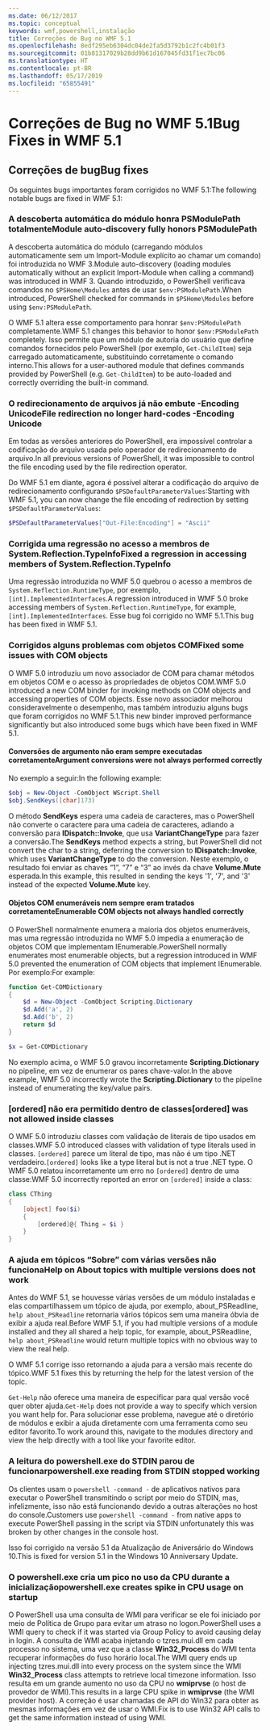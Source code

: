 ```yaml
---
ms.date: 06/12/2017
ms.topic: conceptual
keywords: wmf,powershell,instalação
title: Correções de Bug no WMF 5.1
ms.openlocfilehash: 8edf295eb6304dc04de2fa5d3792b1c2fc4b01f3
ms.sourcegitcommit: 01b81317029b28dd9b61d167045fd31f1ec7bc06
ms.translationtype: HT
ms.contentlocale: pt-BR
ms.lasthandoff: 05/17/2019
ms.locfileid: "65855491"
---
```

# <a name="bug-fixes-in-wmf-51"></a><span data-ttu-id="144fe-103">Correções de Bug no WMF 5.1</span><span class="sxs-lookup"><span data-stu-id="144fe-103">Bug Fixes in WMF 5.1</span></span>

## <a name="bug-fixes"></a><span data-ttu-id="144fe-104">Correções de bug</span><span class="sxs-lookup"><span data-stu-id="144fe-104">Bug fixes</span></span>

<span data-ttu-id="144fe-105">Os seguintes bugs importantes foram corrigidos no WMF 5.1:</span><span class="sxs-lookup"><span data-stu-id="144fe-105">The following notable bugs are fixed in WMF 5.1:</span></span>

### <a name="module-auto-discovery-fully-honors-psmodulepath"></a><span data-ttu-id="144fe-106">A descoberta automática do módulo honra PSModulePath totalmente</span><span class="sxs-lookup"><span data-stu-id="144fe-106">Module auto-discovery fully honors PSModulePath</span></span>

<span data-ttu-id="144fe-107">A descoberta automática do módulo (carregando módulos automaticamente sem um Import-Module explícito ao chamar um comando) foi introduzida no WMF 3.</span><span class="sxs-lookup"><span data-stu-id="144fe-107">Module auto-discovery (loading modules automatically without an explicit Import-Module when calling a command) was introduced in WMF 3.</span></span> <span data-ttu-id="144fe-108">Quando introduzido, o PowerShell verificava comandos no `$PSHome\Modules` antes de usar `$env:PSModulePath`.</span><span class="sxs-lookup"><span data-stu-id="144fe-108">When introduced, PowerShell checked for commands in `$PSHome\Modules` before using `$env:PSModulePath`.</span></span>

<span data-ttu-id="144fe-109">O WMF 5.1 altera esse comportamento para honrar `$env:PSModulePath` completamente.</span><span class="sxs-lookup"><span data-stu-id="144fe-109">WMF 5.1 changes this behavior to honor `$env:PSModulePath` completely.</span></span> <span data-ttu-id="144fe-110">Isso permite que um módulo de autoria do usuário que define comandos fornecidos pelo PowerShell (por exemplo, `Get-ChildItem`) seja carregado automaticamente, substituindo corretamente o comando interno.</span><span class="sxs-lookup"><span data-stu-id="144fe-110">This allows for a user-authored module that defines commands provided by PowerShell (e.g. `Get-ChildItem`) to be auto-loaded and correctly overriding the built-in command.</span></span>

### <a name="file-redirection-no-longer-hard-codes--encoding-unicode"></a><span data-ttu-id="144fe-111">O redirecionamento de arquivos já não embute -Encoding Unicode</span><span class="sxs-lookup"><span data-stu-id="144fe-111">File redirection no longer hard-codes -Encoding Unicode</span></span>

<span data-ttu-id="144fe-112">Em todas as versões anteriores do PowerShell, era impossível controlar a codificação do arquivo usada pelo operador de redirecionamento de arquivo.</span><span class="sxs-lookup"><span data-stu-id="144fe-112">In all previous versions of PowerShell, it was impossible to control the file encoding used by the file redirection operator.</span></span>

<span data-ttu-id="144fe-113">Do WMF 5.1 em diante, agora é possível alterar a codificação do arquivo de redirecionamento configurando `$PSDefaultParameterValues`:</span><span class="sxs-lookup"><span data-stu-id="144fe-113">Starting with WMF 5.1, you can now change the file encoding of redirection by setting `$PSDefaultParameterValues`:</span></span>

```powershell
$PSDefaultParameterValues["Out-File:Encoding"] = "Ascii"
```

### <a name="fixed-a-regression-in-accessing-members-of-systemreflectiontypeinfo"></a><span data-ttu-id="144fe-114">Corrigida uma regressão no acesso a membros de System.Reflection.TypeInfo</span><span class="sxs-lookup"><span data-stu-id="144fe-114">Fixed a regression in accessing members of System.Reflection.TypeInfo</span></span>

<span data-ttu-id="144fe-115">Uma regressão introduzida no WMF 5.0 quebrou o acesso a membros de `System.Reflection.RuntimeType`, por exemplo, `[int].ImplementedInterfaces`.</span><span class="sxs-lookup"><span data-stu-id="144fe-115">A regression introduced in WMF 5.0 broke accessing members of `System.Reflection.RuntimeType`, for example, `[int].ImplementedInterfaces`.</span></span> <span data-ttu-id="144fe-116">Esse bug foi corrigido no WMF 5.1.</span><span class="sxs-lookup"><span data-stu-id="144fe-116">This bug has been fixed in WMF 5.1.</span></span>

### <a name="fixed-some-issues-with-com-objects"></a><span data-ttu-id="144fe-117">Corrigidos alguns problemas com objetos COM</span><span class="sxs-lookup"><span data-stu-id="144fe-117">Fixed some issues with COM objects</span></span>

<span data-ttu-id="144fe-118">O WMF 5.0 introduziu um novo associador de COM para chamar métodos em objetos COM e o acesso às propriedades de objetos COM.</span><span class="sxs-lookup"><span data-stu-id="144fe-118">WMF 5.0 introduced a new COM binder for invoking methods on COM objects and accessing properties of COM objects.</span></span> <span data-ttu-id="144fe-119">Esse novo associador melhorou consideravelmente o desempenho, mas também introduziu alguns bugs que foram corrigidos no WMF 5.1.</span><span class="sxs-lookup"><span data-stu-id="144fe-119">This new binder improved performance significantly but also introduced some bugs which have been fixed in WMF 5.1.</span></span>

#### <a name="argument-conversions-were-not-always-performed-correctly"></a><span data-ttu-id="144fe-120">Conversões de argumento não eram sempre executadas corretamente</span><span class="sxs-lookup"><span data-stu-id="144fe-120">Argument conversions were not always performed correctly</span></span>

<span data-ttu-id="144fe-121">No exemplo a seguir:</span><span class="sxs-lookup"><span data-stu-id="144fe-121">In the following example:</span></span>

```powershell
$obj = New-Object -ComObject WScript.Shell
$obj.SendKeys([char]173)
```

<span data-ttu-id="144fe-122">O método **SendKeys** espera uma cadeia de caracteres, mas o PowerShell não converte o caractere para uma cadeia de caracteres, adiando a conversão para **IDispatch::Invoke**, que usa **VariantChangeType** para fazer a conversão.</span><span class="sxs-lookup"><span data-stu-id="144fe-122">The **SendKeys** method expects a string, but PowerShell did not convert the char to a string, deferring the conversion to **IDispatch::Invoke**, which uses **VariantChangeType** to do the conversion.</span></span> <span data-ttu-id="144fe-123">Neste exemplo, o resultado foi enviar as chaves “1”, “7” e “3” ao invés da chave **Volume.Mute** esperada.</span><span class="sxs-lookup"><span data-stu-id="144fe-123">In this example, this resulted in sending the keys '1', '7', and '3' instead of the expected **Volume.Mute** key.</span></span>

#### <a name="enumerable-com-objects-not-always-handled-correctly"></a><span data-ttu-id="144fe-124">Objetos COM enumeráveis nem sempre eram tratados corretamente</span><span class="sxs-lookup"><span data-stu-id="144fe-124">Enumerable COM objects not always handled correctly</span></span>

<span data-ttu-id="144fe-125">O PowerShell normalmente enumera a maioria dos objetos enumeráveis, mas uma regressão introduzida no WMF 5.0 impedia a enumeração de objetos COM que implementam IEnumerable.</span><span class="sxs-lookup"><span data-stu-id="144fe-125">PowerShell normally enumerates most enumerable objects, but a regression introduced in WMF 5.0 prevented the enumeration of COM objects that implement IEnumerable.</span></span> <span data-ttu-id="144fe-126">Por exemplo:</span><span class="sxs-lookup"><span data-stu-id="144fe-126">For example:</span></span>

```powershell
function Get-COMDictionary
{
    $d = New-Object -ComObject Scripting.Dictionary
    $d.Add('a', 2)
    $d.Add('b', 2)
    return $d
}

$x = Get-COMDictionary
```

<span data-ttu-id="144fe-127">No exemplo acima, o WMF 5.0 gravou incorretamente **Scripting.Dictionary** no pipeline, em vez de enumerar os pares chave-valor.</span><span class="sxs-lookup"><span data-stu-id="144fe-127">In the above example, WMF 5.0 incorrectly wrote the **Scripting.Dictionary** to the pipeline instead of enumerating the key/value pairs.</span></span>

### <a name="ordered-was-not-allowed-inside-classes"></a><span data-ttu-id="144fe-128">[ordered] não era permitido dentro de classes</span><span class="sxs-lookup"><span data-stu-id="144fe-128">[ordered] was not allowed inside classes</span></span>

<span data-ttu-id="144fe-129">O WMF 5.0 introduziu classes com validação de literais de tipo usados em classes.</span><span class="sxs-lookup"><span data-stu-id="144fe-129">WMF 5.0 introduced classes with validation of type literals used in classes.</span></span> <span data-ttu-id="144fe-130">`[ordered]` parece um literal de tipo, mas não é um tipo .NET verdadeiro.</span><span class="sxs-lookup"><span data-stu-id="144fe-130">`[ordered]` looks like a type literal but is not a true .NET type.</span></span> <span data-ttu-id="144fe-131">O WMF 5.0 relatou incorretamente um erro no `[ordered]` dentro de uma classe:</span><span class="sxs-lookup"><span data-stu-id="144fe-131">WMF 5.0 incorrectly reported an error on `[ordered]` inside a class:</span></span>

```powershell
class CThing
{
    [object] foo($i)
    {
        [ordered]@{ Thing = $i }
    }
}
```

### <a name="help-on-about-topics-with-multiple-versions-does-not-work"></a><span data-ttu-id="144fe-132">A ajuda em tópicos “Sobre” com várias versões não funciona</span><span class="sxs-lookup"><span data-stu-id="144fe-132">Help on About topics with multiple versions does not work</span></span>

<span data-ttu-id="144fe-133">Antes do WMF 5.1, se houvesse várias versões de um módulo instaladas e elas compartilhassem um tópico de ajuda, por exemplo, about_PSReadline, `help about_PSReadline` retornaria vários tópicos sem uma maneira óbvia de exibir a ajuda real.</span><span class="sxs-lookup"><span data-stu-id="144fe-133">Before WMF 5.1, if you had multiple versions of a module installed and they all shared a help topic, for example, about_PSReadline, `help about_PSReadline` would return multiple topics with no obvious way to view the real help.</span></span>

<span data-ttu-id="144fe-134">O WMF 5.1 corrige isso retornando a ajuda para a versão mais recente do tópico.</span><span class="sxs-lookup"><span data-stu-id="144fe-134">WMF 5.1 fixes this by returning the help for the latest version of the topic.</span></span>

<span data-ttu-id="144fe-135">`Get-Help` não oferece uma maneira de especificar para qual versão você quer obter ajuda.</span><span class="sxs-lookup"><span data-stu-id="144fe-135">`Get-Help` does not provide a way to specify which version you want help for.</span></span> <span data-ttu-id="144fe-136">Para solucionar esse problema, navegue até o diretório de módulos e exibir a ajuda diretamente com uma ferramenta como seu editor favorito.</span><span class="sxs-lookup"><span data-stu-id="144fe-136">To work around this, navigate to the modules directory and view the help directly with a tool like your favorite editor.</span></span>

### <a name="powershellexe-reading-from-stdin-stopped-working"></a><span data-ttu-id="144fe-137">A leitura do powershell.exe do STDIN parou de funcionar</span><span class="sxs-lookup"><span data-stu-id="144fe-137">powershell.exe reading from STDIN stopped working</span></span>

<span data-ttu-id="144fe-138">Os clientes usam o `powershell -command -` de aplicativos nativos para executar o PowerShell transmitindo o script por meio do STDIN, mas, infelizmente, isso não está funcionando devido a outras alterações no host do console.</span><span class="sxs-lookup"><span data-stu-id="144fe-138">Customers use `powershell -command -` from native apps to execute PowerShell passing in the script via STDIN unfortunately this was broken by other changes in the console host.</span></span>

<span data-ttu-id="144fe-139">Isso foi corrigido na versão 5.1 da Atualização de Aniversário do Windows 10.</span><span class="sxs-lookup"><span data-stu-id="144fe-139">This is fixed for version 5.1 in the Windows 10 Anniversary Update.</span></span>

### <a name="powershellexe-creates-spike-in-cpu-usage-on-startup"></a><span data-ttu-id="144fe-140">O powershell.exe cria um pico no uso da CPU durante a inicialização</span><span class="sxs-lookup"><span data-stu-id="144fe-140">powershell.exe creates spike in CPU usage on startup</span></span>

<span data-ttu-id="144fe-141">O PowerShell usa uma consulta de WMI para verificar se ele foi iniciado por meio de Política de Grupo para evitar um atraso no logon.</span><span class="sxs-lookup"><span data-stu-id="144fe-141">PowerShell uses a WMI query to check if it was started via Group Policy to avoid causing delay in login.</span></span> <span data-ttu-id="144fe-142">A consulta de WMI acaba injetando o tzres.mui.dll em cada processo no sistema, uma vez que a classe **Win32_Process** do WMI tenta recuperar informações do fuso horário local.</span><span class="sxs-lookup"><span data-stu-id="144fe-142">The WMI query ends up injecting tzres.mui.dll into every process on the system since the WMI **Win32_Process** class attempts to retrieve local timezone information.</span></span> <span data-ttu-id="144fe-143">Isso resulta em um grande aumento no uso da CPU no **wmiprvse** (o host de provedor de WMI).</span><span class="sxs-lookup"><span data-stu-id="144fe-143">This results in a large CPU spike in **wmiprvse** (the WMI provider host).</span></span> <span data-ttu-id="144fe-144">A correção é usar chamadas de API do Win32 para obter as mesmas informações em vez de usar o WMI.</span><span class="sxs-lookup"><span data-stu-id="144fe-144">Fix is to use Win32 API calls to get the same information instead of using WMI.</span></span>
